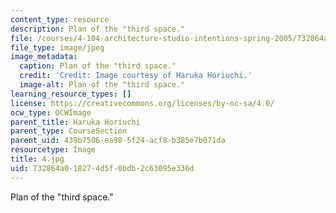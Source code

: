```yaml
---
content_type: resource
description: Plan of the "third space."
file: /courses/4-104-architecture-studio-intentions-spring-2005/732864a018274d5f0bdb2c63095e336d_4.jpg
file_type: image/jpeg
image_metadata:
  caption: Plan of the "third space."
  credit: 'Credit: Image courtesy of Haruka Horiuchi.'
  image-alt: Plan of the "third space."
learning_resource_types: []
license: https://creativecommons.org/licenses/by-nc-sa/4.0/
ocw_type: OCWImage
parent_title: Haruka Horiuchi
parent_type: CourseSection
parent_uid: 439b7506-ea98-5f24-acf8-b385e7b071da
resourcetype: Image
title: 4.jpg
uid: 732864a0-1827-4d5f-0bdb-2c63095e336d
---
```

Plan of the "third space."